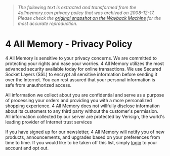 > *The following text is extracted and transformed from the 4allmemory.com privacy policy that was archived on 2008-12-17. Please check the [original snapshot on the Wayback Machine](https://web.archive.org/web/20081217115207id_/http%3A//www.4allmemory.com/index.cfm%3Ffuseaction%3Dlinks.privacy) for the most accurate reproduction.*

# 4 All Memory - Privacy Policy

4 All Memory is sensitive to your privacy concerns. We are committed to protecting your rights and ease your worries. 4 All Memory utilizes the most advanced security available today for online transactions. We use Secured Socket Layers (SSL) to encrypt all sensitive information before sending it over the Internet. You can rest assured that your personal information is safe from unauthorized access.

All information we collect about you are confidential and serve as a purpose of processing your orders and providing you with a more personalized shopping experience. 4 All Memory does not willfully disclose information about its customers to any third party without the customer's permission. All information collected by our server are protected by Verisign, the world's leading provider of Internet trust services

If you have signed up for our newsletter, 4 All Memory will notify you of new products, announcements, and upgrades based on your preferences from time to time. If you would like to be taken off this list, simply [login](https://web.archive.org/web/20081217115207id_/http%3A//www.4allmemory.com/index.cfm?fuseaction=home.login) to your account and opt out. 
